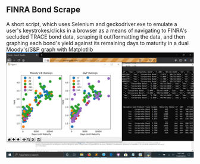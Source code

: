 ## FINRA Bond Scrape
A short script, which uses Selenium and geckodriver.exe to emulate a user's keystrokes/clicks in a browser as a means of navigating to FINRA's secluded TRACE bond data, scraping it out/formatting the data, and then graphing each bond's yield against its remaining days to maturity in a dual Moody's/S&P graph with Matplotlib
![alt text](https://github.com/treatmesubj/FINRABondScrape/blob/master/Screenshot%20(6).png)
